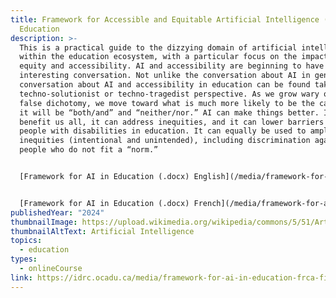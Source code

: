 ```yaml
---
title: Framework for Accessible and Equitable Artificial Intelligence (AI) in
  Education
description: >-
  This is a practical guide to the dizzying domain of artificial intelligence
  within the education ecosystem, with a particular focus on the impact on
  equity and accessibility. AI and accessibility are beginning to have an
  interesting conversation. Not unlike the conversation about AI in general, the
  conversation about AI and accessibility in education can be found taking a
  techno-solutionist or techno-tragedist perspective. As we grow wary of this
  false dichotomy, we move toward what is much more likely to be the case: that
  it will be “both/and” and “neither/nor.” AI can make things better. It can
  benefit us all, it can address inequities, and it can lower barriers for
  people with disabilities in education. It can equally be used to amplify
  inequities (intentional and unintended), including discrimination against
  people who do not fit a “norm.”


  [Framework for AI in Education (.docx) English](/media/framework-for-ai-in-education.docx)


  [Framework for AI in Education (.docx) French](/media/framework-for-ai-in-education-frca-final.docx)
publishedYear: "2024"
thumbnailImage: https://upload.wikimedia.org/wikipedia/commons/5/51/Artificial_Intelligence%2C_AI.jpg
thumbnailAltText: Artificial Intelligence
topics:
  - education
types:
  - onlineCourse
link: https://idrc.ocadu.ca/media/framework-for-ai-in-education-frca-final.docx
---
```

